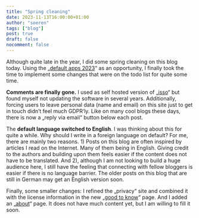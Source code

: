 ```yaml
---
title: "Spring cleaning"
date: 2023-11-13T16:00:00+01:00
author: "soeren"
tags: ["blog"]
post: true
draft: false
nocomment: false
---
```


Although quite late in the year, I did some spring cleaning on this blog today. Using the „[default apps 2023](../default-apps-2023)“ as an opportunity, I finally took the time to implement some changes that were on the todo list for quite some time. 

**Comments are finally gone.**
I used as self hosted version of „[isso](https://isso-comments.de/)“ but found myself not updating the software in several years. Additionally, forcing users to leave personal data (name and email) on this site just to get in touch didn’t feel much GDPR‘ly. Like on many cool blogs these days, there is now a „reply via email“ button below each post. 

The **default language switched to English**. I was thinking about this for quite a while. Why should I write in a foreign language on default? For me, there are mainly two reasons. 1) Posts on this blog are often inspired by articles I read on the Internet. Many of them being in English. Giving credit to the authors and building upon them feels easier if the content does not have to be translated. And 2), although I am not looking to build a huge audience here, I still have the feeling that connecting with fellow bloggers is easier if there is no language barrier. The older posts on this blog that are still in German may get an English version soon. 

Finally, some smaller changes: I refined the „privacy“ site and combined it with the license information in the new „[good to know](/good-to-know)“ page. And I added an „[about](/about)“ page. It does not have much content yet, but I am willing to fill it soon. 